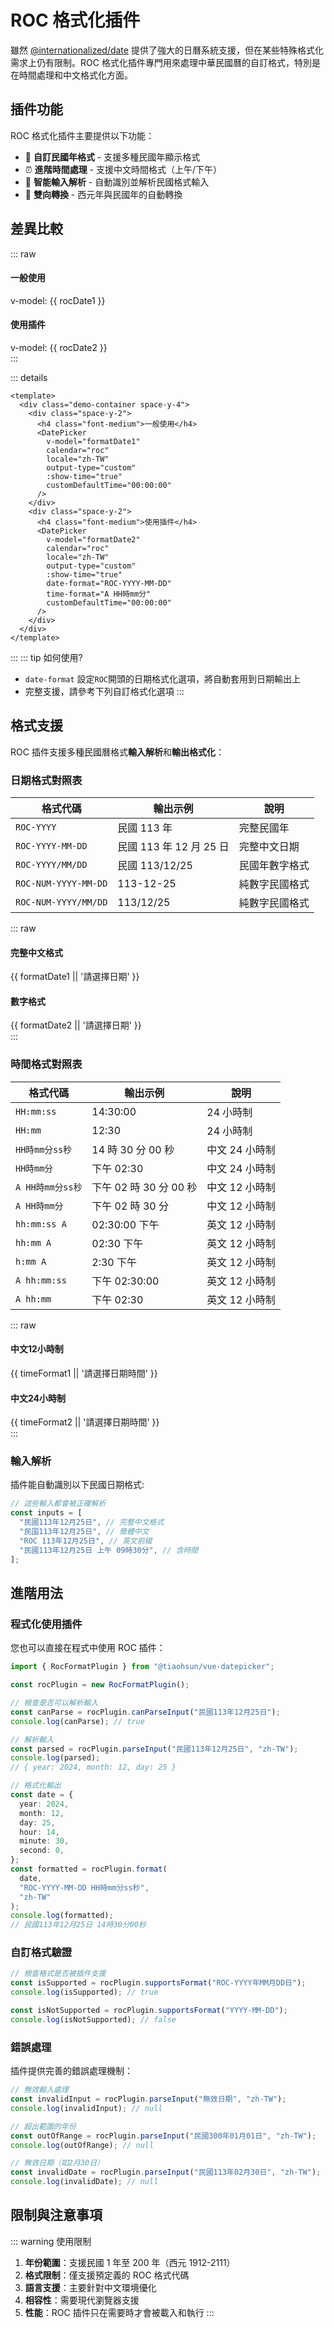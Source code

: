 # ROC 格式化插件

雖然 [@internationalized/date](https://react-spectrum.adobe.com/internationalized/date/Calendar.html) 提供了強大的日曆系統支援，但在某些特殊格式化需求上仍有限制。ROC 格式化插件專門用來處理中華民國曆的自訂格式，特別是在時間處理和中文格式化方面。

## 插件功能

ROC 格式化插件主要提供以下功能：

- 🎯 **自訂民國年格式** - 支援多種民國年顯示格式
- ⏰ **進階時間處理** - 支援中文時間格式（上午/下午）
- 📝 **智能輸入解析** - 自動識別並解析民國格式輸入
- 🔄 **雙向轉換** - 西元年與民國年的自動轉換

## 差異比較

::: raw

<div class="demo-container space-y-4">
  <div class="grid grid-cols-1 md:grid-cols-2 gap-4">
    <div class="space-y-2">
      <h4 class="font-medium">一般使用</h4>
      <DatePicker 
        v-model="rocDate1" 
        calendar="roc" 
        locale="zh-TW"
        output-type="custom"
        :show-time="true"
        customDefaultTime="00:00:00"
      />
      <div v-if="rocDate1" class="text-sm py-1 px-2 bg-gray-100 rounded dark:bg-gray-800 ">
        v-model: {{ rocDate1 }}
      </div>
    </div>
    <div class="space-y-2">
      <h4 class="font-medium">使用插件</h4>
      <DatePicker 
        v-model="rocDate2" 
        calendar="roc" 
        locale="zh-TW"
        output-type="custom"
        :show-time="true"
        date-format="ROC-YYYY-MM-DD" time-format="A HH時mm分ss秒"
        customDefaultTime="00:00:00"
      />
        <div v-if="rocDate2" class="text-sm py-1 px-2 bg-gray-100 rounded dark:bg-gray-800 ">
          v-model: {{ rocDate2 }}
        </div>
    </div>
  </div>
</div>
:::

::: details

```vue
<template>
  <div class="demo-container space-y-4">
    <div class="space-y-2">
      <h4 class="font-medium">一般使用</h4>
      <DatePicker
        v-model="formatDate1"
        calendar="roc"
        locale="zh-TW"
        output-type="custom"
        :show-time="true"
        customDefaultTime="00:00:00"
      />
    </div>
    <div class="space-y-2">
      <h4 class="font-medium">使用插件</h4>
      <DatePicker
        v-model="formatDate2"
        calendar="roc"
        locale="zh-TW"
        output-type="custom"
        :show-time="true"
        date-format="ROC-YYYY-MM-DD"
        time-format="A HH時mm分"
        customDefaultTime="00:00:00"
      />
    </div>
  </div>
</template>
```

:::
::: tip 如何使用?

- `date-format` 設定`ROC`開頭的日期格式化選項，將自動套用到日期輸出上
- 完整支援，請參考下列自訂格式化選項
  :::

## 格式支援

ROC 插件支援多種民國曆格式**輸入解析**和**輸出格式化**：

### 日期格式對照表

| 格式代碼             | 輸出示例                | 說明           |
| -------------------- | ----------------------- | -------------- |
| `ROC-YYYY`           | 民國 113 年             | 完整民國年     |
| `ROC-YYYY-MM-DD`     | 民國 113 年 12 月 25 日 | 完整中文日期   |
| `ROC-YYYY/MM/DD`     | 民國 113/12/25          | 民國年數字格式 |
| `ROC-NUM-YYYY-MM-DD` | 113-12-25               | 純數字民國格式 |
| `ROC-NUM-YYYY/MM/DD` | 113/12/25               | 純數字民國格式 |

::: raw

<div class="demo-container space-y-4">
  <div class="grid grid-cols-1 md:grid-cols-2 gap-4">
    <div class="space-y-2">
      <h4 class="text-sm font-medium">完整中文格式</h4>
      <DatePicker 
        v-model="formatDate1" 
        calendar="roc" 
        locale="zh-TW"
        output-type="custom"
        date-format="ROC-YYYY-MM-DD"
      />
      <div class="text-xs text-gray-600 dark:text-gray-400">{{ formatDate1 || '請選擇日期' }}</div>
    </div>
    <div class="space-y-2">
      <h4 class="text-sm font-medium">數字格式</h4>
      <DatePicker 
        v-model="formatDate2" 
        calendar="roc" 
        locale="zh-TW"
        output-type="custom"
        date-format="ROC-NUM-YYYY-MM-DD"
      />
      <div class="text-xs text-gray-600 dark:text-gray-400">{{ formatDate2 || '請選擇日期' }}</div>
    </div>
  </div>
</div>
:::

### 時間格式對照表

| 格式代碼         | 輸出示例               | 說明           |
| ---------------- | ---------------------- | -------------- |
| `HH:mm:ss`       | 14:30:00               | 24 小時制      |
| `HH:mm`          | 12:30                  | 24 小時制      |
| `HH時mm分ss秒`   | 14 時 30 分 00 秒      | 中文 24 小時制 |
| `HH時mm分`       | 下午 02:30             | 中文 24 小時制 |
| `A HH時mm分ss秒` | 下午 02 時 30 分 00 秒 | 中文 12 小時制 |
| `A HH時mm分`     | 下午 02 時 30 分       | 中文 12 小時制 |
| `hh:mm:ss A`     | 02:30:00 下午          | 英文 12 小時制 |
| `hh:mm A`        | 02:30 下午             | 英文 12 小時制 |
| `h:mm A`         | 2:30 下午              | 英文 12 小時制 |
| `A hh:mm:ss`     | 下午 02:30:00          | 英文 12 小時制 |
| `A hh:mm`        | 下午 02:30             | 英文 12 小時制 |

::: raw

<div class="demo-container space-y-4">
  <div class="grid grid-cols-1 md:grid-cols-2 gap-4">
    <div class="space-y-2">
      <h4 class="text-sm font-medium">中文12小時制</h4>
      <DatePicker 
        v-model="timeFormat1" 
        calendar="roc" 
        locale="zh-TW"
        show-time
        :use24Hour="false"
        output-type="custom"
        date-format="ROC-YYYY-MM-DD"
        time-format="A HH時mm分ss秒"
        customDefaultTime="00:00:00"
      />
      <div class="text-xs text-gray-600 dark:text-gray-400 break-all">{{ timeFormat1 || '請選擇日期時間' }}</div>
    </div>
    <div class="space-y-2">
      <h4 class="text-sm font-medium">中文24小時制</h4>
      <DatePicker 
        v-model="timeFormat2" 
        calendar="roc" 
        locale="zh-TW"
        show-time
        output-type="custom"
        date-format="ROC-YYYY-MM-DD"
        time-format="HH時mm分ss秒"
        customDefaultTime="00:00:00"
      />
      <div class="text-xs text-gray-600 dark:text-gray-400 break-all">{{ timeFormat2 || '請選擇日期時間' }}</div>
    </div>
  </div>
</div>
:::

### 輸入解析

插件能自動識別以下民國日期格式:

```typescript
// 這些輸入都會被正確解析
const inputs = [
  "民國113年12月25日", // 完整中文格式
  "民国113年12月25日", // 簡體中文
  "ROC 113年12月25日", // 英文前綴
  "民國113年12月25日 上午 09時30分", // 含時間
];
```

## 進階用法

### 程式化使用插件

您也可以直接在程式中使用 ROC 插件：

```typescript
import { RocFormatPlugin } from "@tiaohsun/vue-datepicker";

const rocPlugin = new RocFormatPlugin();

// 檢查是否可以解析輸入
const canParse = rocPlugin.canParseInput("民國113年12月25日");
console.log(canParse); // true

// 解析輸入
const parsed = rocPlugin.parseInput("民國113年12月25日", "zh-TW");
console.log(parsed);
// { year: 2024, month: 12, day: 25 }

// 格式化輸出
const date = {
  year: 2024,
  month: 12,
  day: 25,
  hour: 14,
  minute: 30,
  second: 0,
};
const formatted = rocPlugin.format(
  date,
  "ROC-YYYY-MM-DD HH時mm分ss秒",
  "zh-TW"
);
console.log(formatted);
// 民國113年12月25日 14時30分00秒
```

### 自訂格式驗證

```typescript
// 檢查格式是否被插件支援
const isSupported = rocPlugin.supportsFormat("ROC-YYYY年MM月DD日");
console.log(isSupported); // true

const isNotSupported = rocPlugin.supportsFormat("YYYY-MM-DD");
console.log(isNotSupported); // false
```

### 錯誤處理

插件提供完善的錯誤處理機制：

```typescript
// 無效輸入處理
const invalidInput = rocPlugin.parseInput("無效日期", "zh-TW");
console.log(invalidInput); // null

// 超出範圍的年份
const outOfRange = rocPlugin.parseInput("民國300年01月01日", "zh-TW");
console.log(outOfRange); // null

// 無效日期（如2月30日）
const invalidDate = rocPlugin.parseInput("民國113年02月30日", "zh-TW");
console.log(invalidDate); // null
```

## 限制與注意事項

::: warning 使用限制

1. **年份範圍**：支援民國 1 年至 200 年（西元 1912-2111）
2. **格式限制**：僅支援預定義的 ROC 格式代碼
3. **語言支援**：主要針對中文環境優化
4. **相容性**：需要現代瀏覽器支援
5. **性能**：ROC 插件只在需要時才會被載入和執行
   :::

<script setup>
import { ref } from 'vue'
// 基本示例
const rocDateTime = ref('')

// 差異示例
const rocDate1 = ref(null)
const rocDate2 = ref(null)

// 格式化示例
const formatDate1 = ref(null)
const formatDate2 = ref(null)

// 時間格式示例
const timeFormat1 = ref('')
const timeFormat2 = ref('')
</script>
